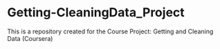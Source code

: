 # Getting-CleaningData_Project
This is a repository created for the Course Project: Getting and Cleaning Data (Coursera)
